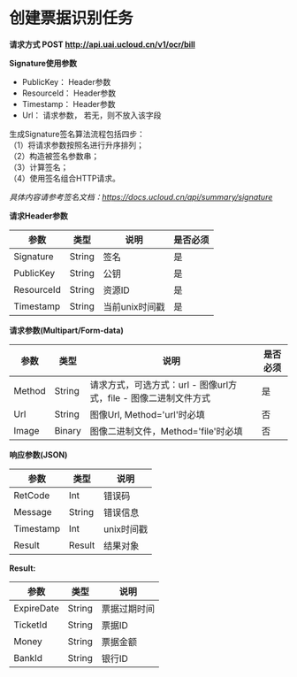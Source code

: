 

# 创建票据识别任务

**请求方式 POST http://api.uai.ucloud.cn/v1/ocr/bill**

**Signature使用参数**

- PublicKey： Header参数
- ResourceId： Header参数
- Timestamp： Header参数
- Url： 请求参数， 若无，则不放入该字段

生成Signature签名算法流程包括四步：  
（1）将请求参数按照名进行升序排列；  
（2）构造被签名参数串；  
（3）计算签名；  
（4）使用签名组合HTTP请求。  

*具体内容请参考签名文档：https://docs.ucloud.cn/api/summary/signature*

**请求Header参数**

| 参数 | 类型 | 说明 | 是否必须 |
| ---- | ---- | ---- | -------- |
| Signature | String | 签名 | 是 |
| PublicKey | String | 公钥 | 是 |
| ResourceId | String | 资源ID | 是 |
| Timestamp | String | 当前unix时间戳 | 是 |

**请求参数(Multipart/Form-data)**

| 参数 | 类型 | 说明 | 是否必须 |
| ---- | ---- | ---- | -------- |
| Method | String | 请求方式，可选方式：url - 图像url方式，file - 图像二进制文件方式 | 是 |
| Url | String | 图像Url, Method='url'时必填 | 否 |
| Image | Binary | 图像二进制文件，Method='file'时必填 | 否 |

**响应参数(JSON)**

| 参数 | 类型 | 说明 |
| ---- | ---- | ---- |
| RetCode | Int | 错误码 |
| Message | String | 错误信息 |
| Timestamp | Int | unix时间戳 |
| Result | Result | 结果对象 |

**Result:**

| 参数 | 类型 | 说明 |
| ---- | ---- | ---- |
| ExpireDate  | String  | 票据过期时间  |
| TicketId    | String  | 票据ID    |
| Money       | String  | 票据金额    |
| BankId      | String  | 银行ID    |